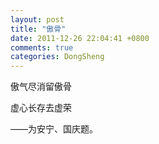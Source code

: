 ```yaml
---
layout: post
title: "傲骨"
date: 2011-12-26 22:04:41 +0800
comments: true
categories: DongSheng
---
```

傲气尽消留傲骨

虚心长存去虚荣

——为安宁、国庆题。